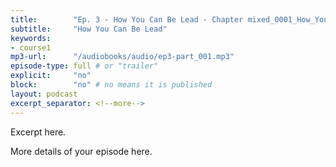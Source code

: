 ```yaml
---
title:        "Ep. 3 - How You Can Be Lead - Chapter mixed_0001_How_You_Can_Be_Led_By_The_Spirit_Of_God_Kenneth_E_Hagin_Con - Part 2"
subtitle:     "How You Can Be Lead"
keywords:
- course1
mp3-url:      "/audiobooks/audio/ep3-part_001.mp3"
episode-type: full # or "trailer"
explicit:     "no"
block:        "no" # no means it is published
layout: podcast
excerpt_separator: <!--more-->
---
```

Excerpt here.
<!--more-->

More details of your episode here.
